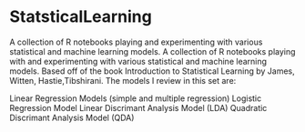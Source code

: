 # StatsticalLearning
A collection of R notebooks playing and experimenting with various statistical and machine learning models. A collection of R notebooks playing with and experimenting with various statistical and machine learning models. Based off of the book Introduction to Statistical Learning by James, Witten, Hastie,Tibshirani. The models I review in this set are:

Linear Regression Models (simple and multiple regression)
Logistic Regression Model
Linear Discrimant Analysis Model (LDA)
Quadratic Discrimant Analysis Model (QDA)

